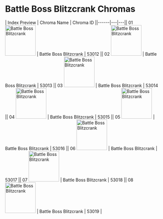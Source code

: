 # Battle Boss Blitzcrank Chromas

| Index  Preview | Chroma Name | Chroma ID ||------|---|---|| 01  <img src='https://raw.communitydragon.org/latest/plugins/rcp-be-lol-game-data/global/default/v1/champion-chroma-images/53/53012.png' alt='Battle Boss Blitzcrank' width='100'> | Battle Boss Blitzcrank | 53012 || 02  <img src='https://raw.communitydragon.org/latest/plugins/rcp-be-lol-game-data/global/default/v1/champion-chroma-images/53/53013.png' alt='Battle Boss Blitzcrank' width='100'> | Battle Boss Blitzcrank | 53013 || 03  <img src='https://raw.communitydragon.org/latest/plugins/rcp-be-lol-game-data/global/default/v1/champion-chroma-images/53/53014.png' alt='Battle Boss Blitzcrank' width='100'> | Battle Boss Blitzcrank | 53014 || 04  <img src='https://raw.communitydragon.org/latest/plugins/rcp-be-lol-game-data/global/default/v1/champion-chroma-images/53/53015.png' alt='Battle Boss Blitzcrank' width='100'> | Battle Boss Blitzcrank | 53015 || 05  <img src='https://raw.communitydragon.org/latest/plugins/rcp-be-lol-game-data/global/default/v1/champion-chroma-images/53/53016.png' alt='Battle Boss Blitzcrank' width='100'> | Battle Boss Blitzcrank | 53016 || 06  <img src='https://raw.communitydragon.org/latest/plugins/rcp-be-lol-game-data/global/default/v1/champion-chroma-images/53/53017.png' alt='Battle Boss Blitzcrank' width='100'> | Battle Boss Blitzcrank | 53017 || 07  <img src='https://raw.communitydragon.org/latest/plugins/rcp-be-lol-game-data/global/default/v1/champion-chroma-images/53/53018.png' alt='Battle Boss Blitzcrank' width='100'> | Battle Boss Blitzcrank | 53018 || 08  <img src='https://raw.communitydragon.org/latest/plugins/rcp-be-lol-game-data/global/default/v1/champion-chroma-images/53/53019.png' alt='Battle Boss Blitzcrank' width='100'> | Battle Boss Blitzcrank | 53019 |